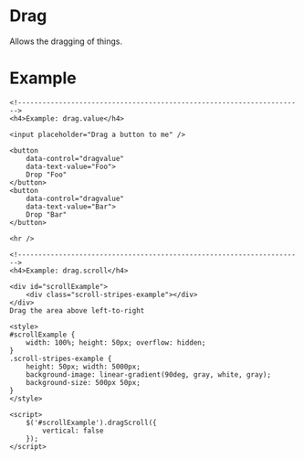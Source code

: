 # Drag

Allows the dragging of things.

# Example

    <!---------------------------------------------------------------------->
    <h4>Example: drag.value</h4>

    <input placeholder="Drag a button to me" />

    <button
        data-control="dragvalue"
        data-text-value="Foo">
        Drop "Foo"
    </button>
    <button
        data-control="dragvalue"
        data-text-value="Bar">
        Drop "Bar"
    </button>

    <hr />

    <!---------------------------------------------------------------------->
    <h4>Example: drag.scroll</h4>

    <div id="scrollExample">
        <div class="scroll-stripes-example"></div>
    </div>
    Drag the area above left-to-right

    <style>
    #scrollExample {
        width: 100%; height: 50px; overflow: hidden;
    }
    .scroll-stripes-example {
        height: 50px; width: 5000px;
        background-image: linear-gradient(90deg, gray, white, gray);
        background-size: 500px 50px;
    }
    </style>

    <script>
        $('#scrollExample').dragScroll({
            vertical: false
        });
    </script>